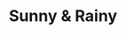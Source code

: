 --- 
title: "Sunny & Rainy"
publishdate: "2019-1-31T16:48:46+02:00"
src: "https://365manga.net/manga/sunny-rainy"
image: "https://data.365manga.net/images/thumbnails/30687-sunny-rainy.jpg"
description: " Sunny & Rainy manga summary: One-shot from Feel Young Magazine.A short story about a girl and her strange relationship with the rain."
---